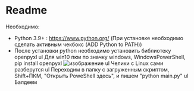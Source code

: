 # Readme
Необходимо:
  +  Python 3.9+ : https://www.python.org/ (При установке необходимо сделать активным чекбокс (ADD Python to PATH))
  +  После установки python необходимо установить библиотеку openpyxl
     ul Для win10 пкм по значку windows, WindowsPowerShell, pip install openpyxl
    ![изображение](https://user-images.githubusercontent.com/58343706/117455966-5bf59e00-af50-11eb-8762-666f18ca0727.png)
     ul Челики с Linux сами разберутся
   ul Переходим в папку с загруженным скриптом, Shift+ПКМ, "Открыть PoweShell здесь", и пишем "python main.py"
   ul Балдеем
